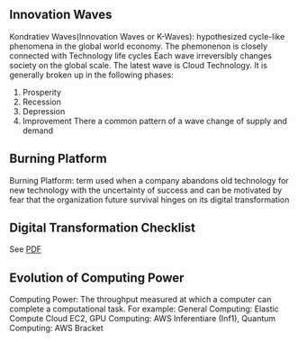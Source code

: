 ## Innovation Waves
Kondratiev Waves(Innovation Waves or K-Waves): hypothesized cycle-like phenomena in the global world economy. The phemonenon is  closely connected with Technology life cycles 
Each wave irreversibly changes society on the global scale. The latest wave is Cloud Technology. It is generally broken up in the following phases:
1. Prosperity
2. Recession
3. Depression
4. Improvement
There a common pattern of a wave change of supply and demand

## Burning Platform
Burning Platform: term used when a company abandons old technology for new technology with the uncertainty of success and can be motivated by fear that the organization future survival hinges on its digital transformation

## Digital Transformation Checklist
See [PDF](digital-transformation-checklist.pdf)

## Evolution of Computing Power
Computing Power: The throughput measured at which a computer can complete a computational task.
For example: General Computing: Elastic Compute Cloud EC2, GPU Computing: AWS Inferentiare (Inf1), Quantum Computing: AWS Bracket
